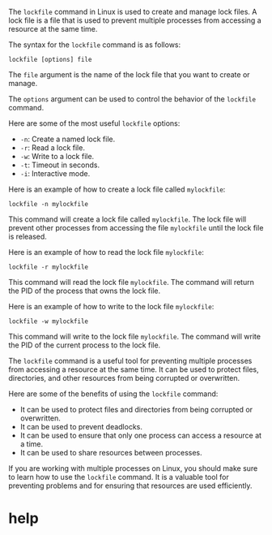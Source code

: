 The `lockfile` command in Linux is used to create and manage lock files. A lock file is a file that is used to prevent multiple processes from accessing a resource at the same time.

The syntax for the `lockfile` command is as follows:

```
lockfile [options] file
```

The `file` argument is the name of the lock file that you want to create or manage.

The `options` argument can be used to control the behavior of the `lockfile` command.

Here are some of the most useful `lockfile` options:

* `-n`: Create a named lock file.
* `-r`: Read a lock file.
* `-w`: Write to a lock file.
* `-t`: Timeout in seconds.
* `-i`: Interactive mode.

Here is an example of how to create a lock file called `mylockfile`:

```
lockfile -n mylockfile
```

This command will create a lock file called `mylockfile`. The lock file will prevent other processes from accessing the file `mylockfile` until the lock file is released.

Here is an example of how to read the lock file `mylockfile`:

```
lockfile -r mylockfile
```

This command will read the lock file `mylockfile`. The command will return the PID of the process that owns the lock file.

Here is an example of how to write to the lock file `mylockfile`:

```
lockfile -w mylockfile
```

This command will write to the lock file `mylockfile`. The command will write the PID of the current process to the lock file.

The `lockfile` command is a useful tool for preventing multiple processes from accessing a resource at the same time. It can be used to protect files, directories, and other resources from being corrupted or overwritten.

Here are some of the benefits of using the `lockfile` command:

* It can be used to protect files and directories from being corrupted or overwritten.
* It can be used to prevent deadlocks.
* It can be used to ensure that only one process can access a resource at a time.
* It can be used to share resources between processes.

If you are working with multiple processes on Linux, you should make sure to learn how to use the `lockfile` command. It is a valuable tool for preventing problems and for ensuring that resources are used efficiently.



# help 

```

```
